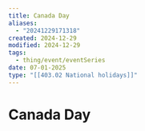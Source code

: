 ```yaml
---
title: Canada Day
aliases:
  - "20241229171318"
created: 2024-12-29
modified: 2024-12-29
tags:
  - thing/event/eventSeries
date: 07-01-2025
type: "[[403.02 National holidays]]"
---
```

# Canada Day

